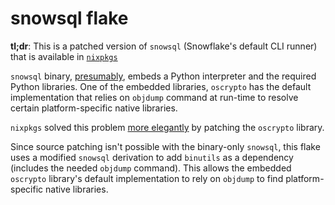 # snowsql flake

**tl;dr**: This is a patched version of `snowsql` (Snowflake's default CLI runner) that is available in [`nixpkgs`]((https://github.com/NixOS/nixpkgs/blob/nixos-unstable/pkgs/applications/misc/snowsql/default.nix))

`snowsql` binary, [presumably](https://docs.snowflake.com/en/user-guide/snowsql), embeds a Python interpreter and the required Python libraries. One of the embedded libraries, `oscrypto` has the default implementation that relies on `objdump` command at run-time to resolve certain platform-specific native libraries.

`nixpkgs` solved this problem [more elegantly](https://github.com/NixOS/nixpkgs/pull/183099#discussion_r937828109) by patching the `oscrypto` library.

Since source patching isn't possible with the binary-only `snowsql`, this flake uses a modified `snowsql` derivation to add `binutils` as a dependency (includes the needed `objdump` command). This allows the embedded `oscrypto` library's default implementation to rely on `objdump` to find platform-specific native libraries.
